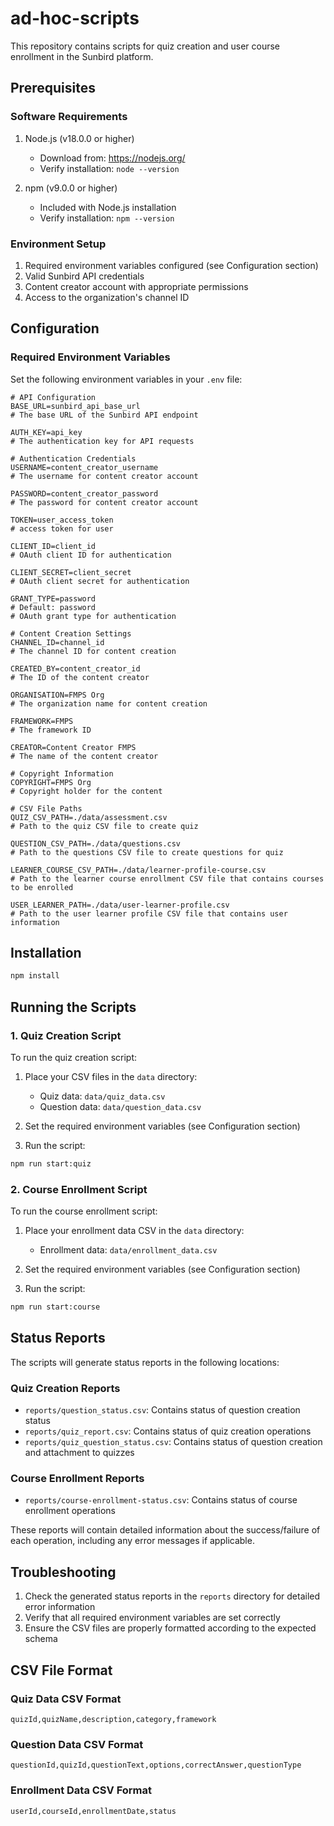 # ad-hoc-scripts

This repository contains scripts for quiz creation and user course enrollment in the Sunbird platform.

## Prerequisites

### Software Requirements
1. Node.js (v18.0.0 or higher)
   - Download from: https://nodejs.org/
   - Verify installation: `node --version`

2. npm (v9.0.0 or higher)
   - Included with Node.js installation
   - Verify installation: `npm --version`


### Environment Setup
1. Required environment variables configured (see Configuration section)
2. Valid Sunbird API credentials
3. Content creator account with appropriate permissions
4. Access to the organization's channel ID

## Configuration

### Required Environment Variables

Set the following environment variables in your `.env` file:

```env
# API Configuration
BASE_URL=sunbird_api_base_url
# The base URL of the Sunbird API endpoint

AUTH_KEY=api_key
# The authentication key for API requests

# Authentication Credentials
USERNAME=content_creator_username
# The username for content creator account

PASSWORD=content_creator_password
# The password for content creator account

TOKEN=user_access_token
# access token for user

CLIENT_ID=client_id
# OAuth client ID for authentication

CLIENT_SECRET=client_secret
# OAuth client secret for authentication

GRANT_TYPE=password
# Default: password
# OAuth grant type for authentication

# Content Creation Settings
CHANNEL_ID=channel_id
# The channel ID for content creation

CREATED_BY=content_creator_id
# The ID of the content creator

ORGANISATION=FMPS Org
# The organization name for content creation

FRAMEWORK=FMPS
# The framework ID

CREATOR=Content Creator FMPS
# The name of the content creator

# Copyright Information
COPYRIGHT=FMPS Org
# Copyright holder for the content

# CSV File Paths
QUIZ_CSV_PATH=./data/assessment.csv
# Path to the quiz CSV file to create quiz

QUESTION_CSV_PATH=./data/questions.csv
# Path to the questions CSV file to create questions for quiz

LEARNER_COURSE_CSV_PATH=./data/learner-profile-course.csv
# Path to the learner course enrollment CSV file that contains courses to be enrolled

USER_LEARNER_PATH=./data/user-learner-profile.csv
# Path to the user learner profile CSV file that contains user information
```

## Installation

```bash
npm install
```

## Running the Scripts

### 1. Quiz Creation Script

To run the quiz creation script:

1. Place your CSV files in the `data` directory:
   - Quiz data: `data/quiz_data.csv`
   - Question data: `data/question_data.csv`

2. Set the required environment variables (see Configuration section)

3. Run the script:
```bash
npm run start:quiz
```

### 2. Course Enrollment Script

To run the course enrollment script:

1. Place your enrollment data CSV in the `data` directory:
   - Enrollment data: `data/enrollment_data.csv`

2. Set the required environment variables (see Configuration section)

3. Run the script:
```bash
npm run start:course
```

## Status Reports

The scripts will generate status reports in the following locations:

### Quiz Creation Reports
- `reports/question_status.csv`: Contains status of question creation status
- `reports/quiz_report.csv`: Contains status of quiz creation operations
- `reports/quiz_question_status.csv`: Contains status of question creation and attachment to quizzes

### Course Enrollment Reports
- `reports/course-enrollment-status.csv`: Contains status of course enrollment operations

These reports will contain detailed information about the success/failure of each operation, including any error messages if applicable.

## Troubleshooting

1. Check the generated status reports in the `reports` directory for detailed error information
2. Verify that all required environment variables are set correctly
3. Ensure the CSV files are properly formatted according to the expected schema

## CSV File Format

### Quiz Data CSV Format
```csv
quizId,quizName,description,category,framework
```

### Question Data CSV Format
```csv
questionId,quizId,questionText,options,correctAnswer,questionType
```

### Enrollment Data CSV Format
```csv
userId,courseId,enrollmentDate,status
```